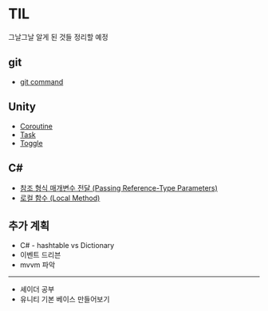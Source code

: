 # TIL

그날그날 알게 된 것들 정리할 예정

## git
- [git command](https://github.com/dorol2/TIL/blob/master/Git/git.md#git-command)

## Unity
- [Coroutine](https://github.com/dorol2/TIL/blob/master/Unity/Coroutine.md#unity-coroutine)
- [Task](https://github.com/dorol2/TIL/blob/master/Unity/Task.md#task)
- [Toggle](https://github.com/dorol2/TIL/blob/master/Unity/Toggle.md#unity-toggle)

## C#
- [참조 형식 매개변수 전달 (Passing Reference-Type Parameters)](https://github.com/dorol2/TIL/blob/master/C%23/PassingReference-TypeParameters.md#%EC%B0%B8%EC%A1%B0-%ED%98%95%EC%8B%9D-%EB%A7%A4%EA%B0%9C%EB%B3%80%EC%88%98-%EC%A0%84%EB%8B%AC-passing-reference-type-parameters)
- [로컬 함수 (Local Method)](https://github.com/dorol2/TIL/blob/master/C%23/LocalFunctions.md#%EB%A1%9C%EC%BB%AC-%ED%95%A8%EC%88%98local-functions)



## 추가 계획
- C# - hashtable vs Dictionary
- 이벤트 드리븐
- mvvm 파악
----
- 셰이더 공부
- 유니티 기본 베이스 만들어보기
